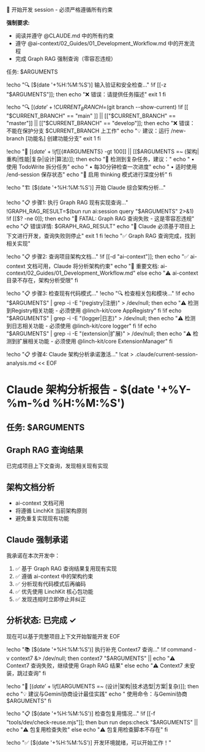 🚨 开始开发 session - 必须严格遵循所有约束

**强制要求:**

- 阅读并遵守 @CLAUDE.md 中的所有约束
- 遵守 @ai-context/02_Guides/01_Development_Workflow.md 中的开发流程
- 完成 Graph RAG 强制查询（零容忍违规）

任务: $ARGUMENTS

!echo "🔍 [$(date '+%H:%M:%S')] 输入验证和安全检查..."
!if [[-z "$ARGUMENTS"]]; then
echo "❌ 错误：请提供任务描述"
exit 1
fi

!echo "🔍 [$(date '+%H:%M:%S')] 检查当前分支状态..."
!CURRENT_BRANCH=$(git branch --show-current)
!if [[ "$CURRENT_BRANCH" == "main" ]] || [["$CURRENT_BRANCH" == "master"]] || [["$CURRENT_BRANCH" == "develop"]]; then
echo "❌ 错误：不能在保护分支 $CURRENT_BRANCH 上工作"
echo "💡 建议：运行 /new-branch [功能名] 创建功能分支"
exit 1
fi

!echo "🧠 [$(date '+%H:%M:%S')] 任务复杂度分析..."
!if [[${#ARGUMENTS} -gt 100]] || [[$ARGUMENTS =~ (架构|重构|性能|复杂|设计|算法)]]; then
echo "🚨 检测到复杂任务，建议："
echo " • 使用 TodoWrite 拆分任务"
echo " • 每30分钟检查一次进度"
echo " • 适时使用 /end-session 保存状态"
echo "🧠 启用 thinking 模式进行深度分析"
fi

!echo "🏗️ [$(date '+%H:%M:%S')] 开始 Claude 综合架构分析..."

!echo "📋 步骤1: 执行 Graph RAG 现有实现查询..."
!GRAPH_RAG_RESULT=$(bun run ai:session query "$ARGUMENTS" 2>&1)
!if [[$? -ne 0]]; then
echo "🚨 FATAL: Graph RAG 查询失败 - 这是零容忍违规"
echo "📋 错误详情: $GRAPH_RAG_RESULT"
echo "🛑 Claude 必须基于项目上下文进行开发，查询失败则停止"
exit 1
fi
!echo "✅ Graph RAG 查询完成，找到相关实现"

!echo "📋 步骤2: 查询项目架构文档..."
!if [[-d "ai-context"]]; then
echo "✅ ai-context 文档可用，Claude 将分析架构约束"
echo "📄 重要文档: ai-context/02_Guides/01_Development_Workflow.md"
else
echo "⚠️ ai-context 目录不存在，架构分析受限"
fi

!echo "📋 步骤3: 检查现有代码模式..."
!echo "🔍 检查相关包和模块..."
!if echo "$ARGUMENTS" | grep -i -E "(registry|注册)" > /dev/null; then
echo "⚠️ 检测到Registry相关功能 - 必须使用 @linch-kit/core AppRegistry"
fi
!if echo "$ARGUMENTS" | grep -i -E "(logger|日志)" > /dev/null; then
echo "⚠️ 检测到日志相关功能 - 必须使用 @linch-kit/core logger"
fi
!if echo "$ARGUMENTS" | grep -i -E "(extension|扩展)" > /dev/null; then
echo "⚠️ 检测到扩展相关功能 - 必须使用 @linch-kit/core ExtensionManager"
fi

!echo "📋 步骤4: Claude 架构分析承诺激活..."
!cat > .claude/current-session-analysis.md << EOF

# Claude 架构分析报告 - $(date '+%Y-%m-%d %H:%M:%S')

## 任务: $ARGUMENTS

## Graph RAG 查询结果

已完成项目上下文查询，发现相关现有实现

## 架构文档分析

- ai-context 文档可用
- 将遵循 LinchKit 当前架构原则
- 避免重复实现现有功能

## Claude 强制承诺

我承诺在本次开发中：

1. ✅ 基于 Graph RAG 查询结果复用现有实现
2. ✅ 遵循 ai-context 中的架构约束
3. ✅ 分析现有代码模式后再编码
4. ✅ 优先使用 LinchKit 核心包功能
5. ✅ 发现违规时立即停止并纠正

## 分析状态: 已完成 ✓

现在可以基于完整项目上下文开始智能开发
EOF

!echo "📚 [$(date '+%H:%M:%S')] 执行补充 Context7 查询..."
!if command -v context7 &> /dev/null; then
context7 "$ARGUMENTS" || echo "⚠️ Context7 查询失败，继续使用 Graph RAG 结果"
else
echo "⚠️ Context7 未安装，跳过查询"
fi

!echo "🤝 [$(date '+%H:%M:%S')] 检查是否需要 Gemini 协商..."
!if [[$ARGUMENTS =~ (设计|架构|技术选型|方案|复杂)]]; then
echo "💡 建议与Gemini协商设计最佳实践"
echo " 使用命令：与Gemini协商 $ARGUMENTS"
fi

!echo "📋 [$(date '+%H:%M:%S')] 检查包复用情况..."
!if [[-f "tools/dev/check-reuse.mjs"]]; then
bun run deps:check "$ARGUMENTS" || echo "⚠️ 包复用检查失败"
else
echo "⚠️ 包复用检查脚本不存在"
fi

!echo "✅ [$(date '+%H:%M:%S')] 开发环境就绪，可以开始工作！"
